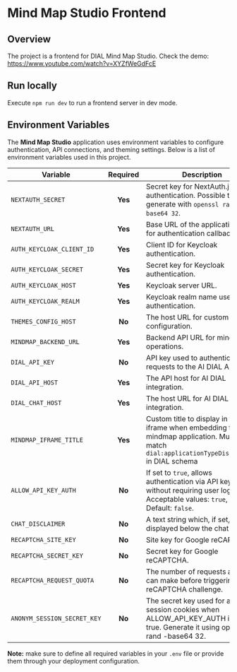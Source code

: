 # Mind Map Studio Frontend

## Overview

The project is a frontend for DIAL Mind Map Studio. Check the demo: https://www.youtube.com/watch?v=XYZfWeGdFcE

## Run locally

Execute `npm run dev` to run a frontend server in dev mode.

## Environment Variables

The **Mind Map Studio** application uses environment variables to configure authentication, API connections, and theming settings. Below is a list of environment variables used in this project.

| Variable                    | Required | Description                                                                                                                               |
| --------------------------- | :------: | ----------------------------------------------------------------------------------------------------------------------------------------- |
| `NEXTAUTH_SECRET`           | **Yes**  | Secret key for NextAuth.js authentication. Possible to generate with `openssl rand -base64 32`.                                                       |
| `NEXTAUTH_URL`              | **Yes**  | Base URL of the application used for authentication callbacks.                                                                            |
| `AUTH_KEYCLOAK_CLIENT_ID`   | **Yes**  | Client ID for Keycloak authentication.                                                                                                    |
| `AUTH_KEYCLOAK_SECRET`      | **Yes**  | Secret key for Keycloak authentication.                                                                                                   |
| `AUTH_KEYCLOAK_HOST`        | **Yes**  | Keycloak server URL.                                                                                                                      |
| `AUTH_KEYCLOAK_REALM`       | **Yes**  | Keycloak realm name used for authentication.                                                                                              |
| `THEMES_CONFIG_HOST`        |  **No**  | The host URL for custom themes configuration.                                                                                             |
| `MINDMAP_BACKEND_URL`       | **Yes**  | Backend API URL for mindmap operations.                                                                                                   |
| `DIAL_API_KEY`              |  **No**  | API key used to authenticate requests to the AI DIAL API.                                                                                 |
| `DIAL_API_HOST`             | **Yes**  | The API host for AI DIAL integration.                                                                                                     |
| `DIAL_CHAT_HOST`            | **Yes**  | The host URL for AI DIAL chat integration.                                                                                                |
| `MINDMAP_IFRAME_TITLE`      | **Yes**  | Custom title to display in the iframe when embedding the mindmap application. Must match `dial:applicationTypeDisplayName` in DIAL schema |
| `ALLOW_API_KEY_AUTH`        |  **No**  | If set to `true`, allows authentication via API key without requiring user login. Acceptable values: `true`, `false`. Default: `false`.   |
| `CHAT_DISCLAIMER`           |  **No**  | A text string which, if set, will be displayed below the chat input.                                                                      |
| `RECAPTCHA_SITE_KEY`        |  **No**  | Site key for Google reCAPTCHA.                                                                                                            |
| `RECAPTCHA_SECRET_KEY`      |  **No**  | Secret key for Google reCAPTCHA.                                                                                                          |
| `RECAPTCHA_REQUEST_QUOTA`   |  **No**  | The number of requests a user can make before triggering the reCAPTCHA challenge.                                                         |
| `ANONYM_SESSION_SECRET_KEY` |  **No**  | The secret key used for anonym session cookies when ALLOW_API_KEY_AUTH is set to true. Generate it using openssl rand -base64 32.         |

**Note:** make sure to define all required variables in your `.env` file or provide them through your deployment configuration.
